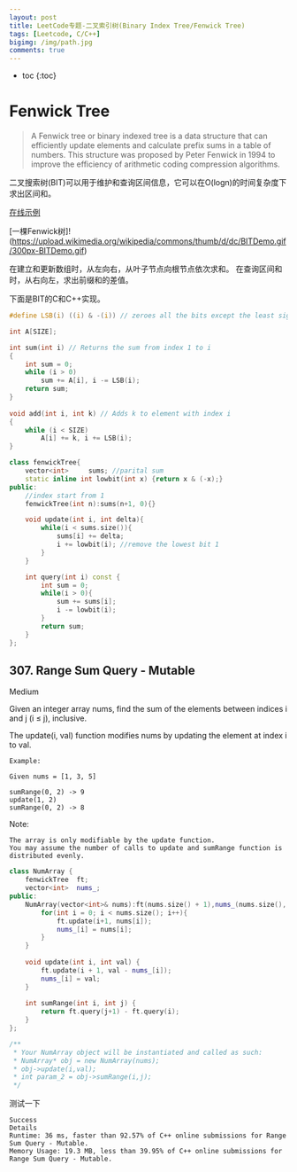 ```yaml
---
layout: post
title: LeetCode专题-二叉索引树(Binary Index Tree/Fenwick Tree)
tags: [Leetcode, C/C++]
bigimg: /img/path.jpg
comments: true
---
```


* toc
{:toc}

# Fenwick Tree

> A Fenwick tree or binary indexed tree is a data structure that can efficiently update elements and calculate prefix sums in a table of numbers. This structure was proposed by Peter Fenwick in 1994 to improve the efficiency of arithmetic coding compression algorithms.

二叉搜索树(BIT)可以用于维护和查询区间信息，它可以在O(logn)的时间复杂度下求出区间和。

[在线示例](https://visualgo.net/zh/fenwicktree)

[一棵Fenwick树]!(https://upload.wikimedia.org/wikipedia/commons/thumb/d/dc/BITDemo.gif/300px-BITDemo.gif)

在建立和更新数组时，从左向右，从叶子节点向根节点依次求和。
在查询区间和时，从右向左，求出前缀和的差值。

下面是BIT的C和C++实现。
```c
#define LSB(i) ((i) & -(i)) // zeroes all the bits except the least significant one

int A[SIZE];

int sum(int i) // Returns the sum from index 1 to i
{
    int sum = 0;
    while (i > 0) 
        sum += A[i], i -= LSB(i);
    return sum;
}
 
void add(int i, int k) // Adds k to element with index i
{
    while (i < SIZE) 
        A[i] += k, i += LSB(i);
}
```

```c++
class fenwickTree{
    vector<int>     sums; //parital sum
    static inline int lowbit(int x) {return x & (-x);}
public:
    //index start from 1
    fenwickTree(int n):sums(n+1, 0){}

    void update(int i, int delta){
        while(i < sums.size()){
            sums[i] += delta;
            i += lowbit(i); //remove the lowest bit 1
        }
    }

    int query(int i) const {
        int sum = 0;
        while(i > 0){
            sum += sums[i];
            i -= lowbit(i);
        }
        return sum;
    }
};
```

## 307. Range Sum Query - Mutable

Medium

Given an integer array nums, find the sum of the elements between indices i and j (i ≤ j), inclusive.

The update(i, val) function modifies nums by updating the element at index i to val.

```
Example:

Given nums = [1, 3, 5]

sumRange(0, 2) -> 9
update(1, 2)
sumRange(0, 2) -> 8
```

Note:

    The array is only modifiable by the update function.
    You may assume the number of calls to update and sumRange function is distributed evenly.


```c++
class NumArray {
    fenwickTree  ft;
    vector<int>  nums_;
public:
    NumArray(vector<int>& nums):ft(nums.size() + 1),nums_(nums.size(), 0) {
        for(int i = 0; i < nums.size(); i++){
            ft.update(i+1, nums[i]);
            nums_[i] = nums[i];
        }
    }
    
    void update(int i, int val) {
        ft.update(i + 1, val - nums_[i]);
        nums_[i] = val;
    }
    
    int sumRange(int i, int j) {
        return ft.query(j+1) - ft.query(i);
    }
};

/**
 * Your NumArray object will be instantiated and called as such:
 * NumArray* obj = new NumArray(nums);
 * obj->update(i,val);
 * int param_2 = obj->sumRange(i,j);
 */
```
测试一下
```
Success
Details
Runtime: 36 ms, faster than 92.57% of C++ online submissions for Range Sum Query - Mutable.
Memory Usage: 19.3 MB, less than 39.95% of C++ online submissions for Range Sum Query - Mutable.
```